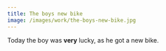 ```yaml
---
title: The boys new bike
image: /images/work/the-boys-new-bike.jpg
---
```



Today the boy was **very** lucky, as he got a new bike. 

